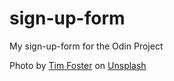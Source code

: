# sign-up-form
My sign-up-form for the Odin Project

Photo by <a href="https://unsplash.com/@timberfoster?utm_source=unsplash&utm_medium=referral&utm_content=creditCopyText">Tim Foster</a> on <a href="https://unsplash.com/?utm_source=unsplash&utm_medium=referral&utm_content=creditCopyText">Unsplash</a>
  